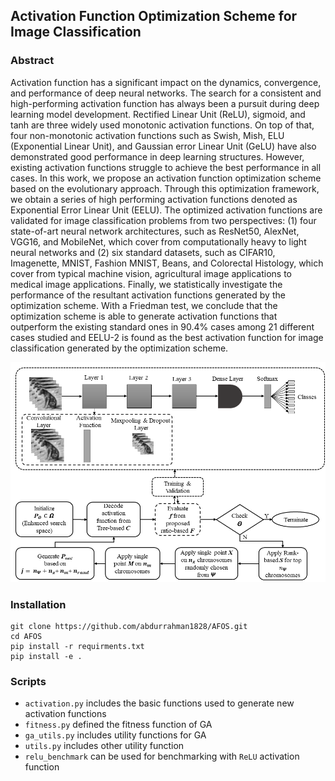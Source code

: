 ## Activation Function Optimization Scheme for Image Classification

### Abstract
 Activation function has a significant impact on the dynamics, convergence, and performance of deep neural networks. The search for a consistent and high-performing activation function has always been a pursuit during deep learning model development. Rectified Linear Unit (ReLU), sigmoid, and tanh are three widely used monotonic activation functions. On top of that, four non-monotonic activation functions such as Swish, Mish, ELU (Exponential Linear Unit), and Gaussian error Linear Unit (GeLU) have also demonstrated good performance in deep learning structures. However, existing activation functions struggle to achieve the best performance in all cases. In this work, we propose an activation function optimization scheme based on the evolutionary approach. Through this optimization framework, we obtain a series of high performing activation functions denoted as Exponential Error Linear Unit (EELU). The optimized activation functions are validated for image classification problems from two perspectives: (1) four state-of-art neural network architectures, such as ResNet50, AlexNet, VGG16, and MobileNet, which cover from computationally heavy to light neural networks and (2) six standard datasets, such as CIFAR10, Imagenette, MNIST, Fashion MNIST, Beans, and Colorectal Histology, which cover from typical machine vision, agricultural image applications to medical image applications. Finally, we statistically investigate the performance of the resultant activation functions generated by the optimization scheme. With a Friedman test, we conclude that the optimization scheme is able to generate activation functions that outperform the existing standard ones in 90.4% cases among 21 different cases studied and EELU-2 is found as the best activation function for image classification generated by the optimization scheme. 
 
<img width="800" src="./imgs/AFOS.png" alt="overview" />

### Installation
```
git clone https://github.com/abdurrahman1828/AFOS.git
cd AFOS
pip install -r requirments.txt
pip install -e .
```

### Scripts
* `activation.py` includes the basic functions used to generate new activation functions 
* `fitness.py` defined the fitness function of GA 
* `ga_utils.py` includes utility functions for GA 
* `utils.py` includes other utility function
* `relu_benchmark` can be used for benchmarking with `ReLU` activation function